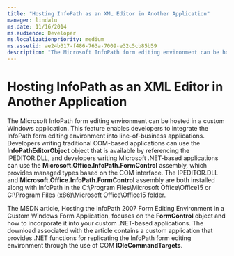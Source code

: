 ```yaml
---
title: "Hosting InfoPath as an XML Editor in Another Application"
manager: lindalu
ms.date: 11/16/2014
ms.audience: Developer
ms.localizationpriority: medium
ms.assetid: ae24b317-f486-763a-7009-e32c5cb85b59
description: "The Microsoft InfoPath form editing environment can be hosted in a custom Windows application, which enables developers to integrate the InfoPath form editing environment into line-of-business applications."
---
```


# Hosting InfoPath as an XML Editor in Another Application

The Microsoft InfoPath form editing environment can be hosted in a custom Windows application. This feature enables developers to integrate the InfoPath form editing environment into line-of-business applications. Developers writing traditional COM-based applications can use the **InfoPathEditorObject** object that is available by referencing the IPEDITOR.DLL, and developers writing Microsoft .NET-based applications can use the **Microsoft.Office.InfoPath.FormControl** assembly, which provides managed types based on the COM interface. The IPEDITOR.DLL and **Microsoft.Office.InfoPath.FormControl** assembly are both installed along with InfoPath in the C:\Program Files\Microsoft Office\Office15 or C:\Program Files (x86)\Microsoft Office\Office15 folder. 
  
The MSDN article, Hosting the InfoPath 2007 Form Editing Environment in a Custom Windows Form Application, focuses on the **FormControl** object and how to incorporate it into your custom .NET-based applications. The download associated with the article contains a custom application that provides .NET functions for replicating the InfoPath form editing environment through the use of COM **IOleCommandTargets**.
  


